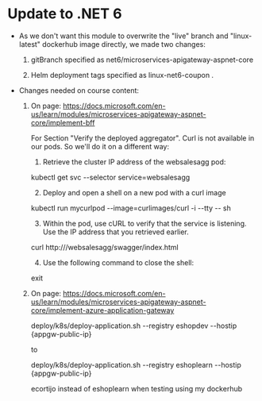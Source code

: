 # Update to .NET 6 


- As we don't want this module to overwrite the "live" branch and "linux-latest" dockerhub image directly, we made two changes:

    1. gitBranch specified as net6/microservices-apigateway-aspnet-core

    2. Helm deployment tags specified as linux-net6-coupon . 


- Changes needed on course content:

    1. On page: https://docs.microsoft.com/en-us/learn/modules/microservices-apigateway-aspnet-core/implement-bff

        For Section "Verify the deployed aggregator". Curl is not available in our pods. So we'll do it on a different way:

        1. Retrieve the cluster IP address of the websalesagg pod:

        kubectl get svc --selector service=websalesagg

        2. Deploy and open a shell on a new pod with a curl image

        kubectl run mycurlpod --image=curlimages/curl -i --tty -- sh

        3. Within the pod, use cURL to verify that the service is listening. Use the IP address that you retrieved earlier.

        curl http://<clusterip-of-websalesagg-pod>/websalesagg/swagger/index.html

        4. Use the following command to close the shell:

        exit

    2. On page: https://docs.microsoft.com/en-us/learn/modules/microservices-apigateway-aspnet-core/implement-azure-application-gateway

        deploy/k8s/deploy-application.sh --registry eshopdev --hostip {appgw-public-ip}

        to

        deploy/k8s/deploy-application.sh --registry eshoplearn --hostip {appgw-public-ip}

        ecortijo instead of eshoplearn when testing using my dockerhub

	

